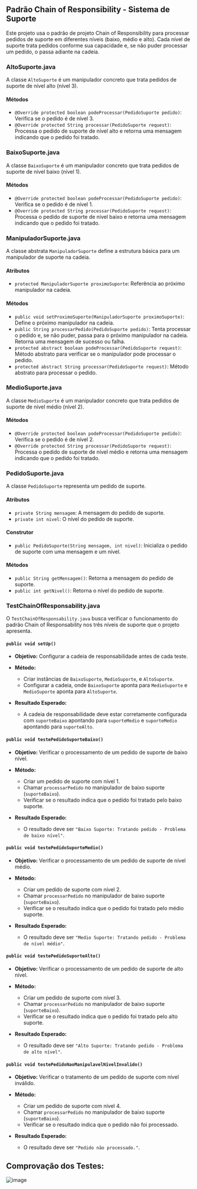 ## Padrão Chain of Responsibility - Sistema de Suporte

Este projeto usa o padrão de projeto Chain of Responsibility para processar pedidos de suporte em diferentes níveis (baixo, médio e alto). Cada nível de suporte trata pedidos conforme sua capacidade e, se não puder processar um pedido, o passa adiante na cadeia.

### AltoSuporte.java

A classe `AltoSuporte` é um manipulador concreto que trata pedidos de suporte de nível alto (nível 3).

#### Métodos

-   `@Override protected boolean podeProcessar(PedidoSuporte pedido)`: Verifica se o pedido é de nível 3.
-   `@Override protected String processar(PedidoSuporte request)`: Processa o pedido de suporte de nível alto e retorna uma mensagem indicando que o pedido foi tratado.

### BaixoSuporte.java

A classe `BaixoSuporte` é um manipulador concreto que trata pedidos de suporte de nível baixo (nível 1).

#### Métodos

-   `@Override protected boolean podeProcessar(PedidoSuporte pedido)`: Verifica se o pedido é de nível 1.
-   `@Override protected String processar(PedidoSuporte request)`: Processa o pedido de suporte de nível baixo e retorna uma mensagem indicando que o pedido foi tratado.

### ManipuladorSuporte.java

A classe abstrata `ManipuladorSuporte` define a estrutura básica para um manipulador de suporte na cadeia.

#### Atributos

-   `protected ManipuladorSuporte proximoSuporte`: Referência ao próximo manipulador na cadeia.

#### Métodos

-   `public void setProximoSuporte(ManipuladorSuporte proximoSuporte)`: Define o próximo manipulador na cadeia.
-   `public String processarPedido(PedidoSuporte pedido)`: Tenta processar o pedido e, se não puder, passa para o próximo manipulador na cadeia. Retorna uma mensagem de sucesso ou falha.
-   `protected abstract boolean podeProcessar(PedidoSuporte request)`: Método abstrato para verificar se o manipulador pode processar o pedido.
-   `protected abstract String processar(PedidoSuporte request)`: Método abstrato para processar o pedido.

### MedioSuporte.java

A classe `MedioSuporte` é um manipulador concreto que trata pedidos de suporte de nível médio (nível 2).

#### Métodos

-   `@Override protected boolean podeProcessar(PedidoSuporte pedido)`: Verifica se o pedido é de nível 2.
-   `@Override protected String processar(PedidoSuporte request)`: Processa o pedido de suporte de nível médio e retorna uma mensagem indicando que o pedido foi tratado.

### PedidoSuporte.java

A classe `PedidoSuporte` representa um pedido de suporte.

#### Atributos

-   `private String mensagem`: A mensagem do pedido de suporte.
-   `private int nivel`: O nível do pedido de suporte.

#### Construtor

-   `public PedidoSuporte(String mensagem, int nivel)`: Inicializa o pedido de suporte com uma mensagem e um nível.

#### Métodos

-   `public String getMensagem()`: Retorna a mensagem do pedido de suporte.
-   `public int getNivel()`: Retorna o nível do pedido de suporte.

### TestChainOfResponsability.java

O `TestChainOfResponsability.java` busca verificar o funcionamento do padrão Chain of Responsability nos três níveis de suporte que o projeto apresenta.

#### `public void setUp()`

-   **Objetivo:** Configurar a cadeia de responsabilidade antes de cada teste.

-   **Método:**

    -   Criar instâncias de `BaixoSuporte`, `MedioSuporte`, e `AltoSuporte`.
    -   Configurar a cadeia, onde `BaixoSuporte` aponta para `MedioSuporte` e `MedioSuporte` aponta para `AltoSuporte`.
-   **Resultado Esperado:**

    -   A cadeia de responsabilidade deve estar corretamente configurada com `suporteBaixo` apontando para `suporteMedio` e `suporteMedio` apontando para `suporteAlto`.

#### `public void testePedidoSuporteBaixo()`

-   **Objetivo:** Verificar o processamento de um pedido de suporte de baixo nível.

-   **Método:**

    -   Criar um pedido de suporte com nível 1.
    -   Chamar `processarPedido` no manipulador de baixo suporte (`suporteBaixo`).
    -   Verificar se o resultado indica que o pedido foi tratado pelo baixo suporte.
-   **Resultado Esperado:**

    -   O resultado deve ser `"Baixo Suporte: Tratando pedido - Problema de baixo nível"`.

#### `public void testePedidoSuporteMedio()`

-   **Objetivo:** Verificar o processamento de um pedido de suporte de nível médio.

-   **Método:**

    -   Criar um pedido de suporte com nível 2.
    -   Chamar `processarPedido` no manipulador de baixo suporte (`suporteBaixo`).
    -   Verificar se o resultado indica que o pedido foi tratado pelo médio suporte.
-   **Resultado Esperado:**

    -   O resultado deve ser `"Medio Suporte: Tratando pedido - Problema de nível médio"`.

#### `public void testePedidoSuporteAlto()`

-   **Objetivo:** Verificar o processamento de um pedido de suporte de alto nível.

-   **Método:**

    -   Criar um pedido de suporte com nível 3.
    -   Chamar `processarPedido` no manipulador de baixo suporte (`suporteBaixo`).
    -   Verificar se o resultado indica que o pedido foi tratado pelo alto suporte.
-   **Resultado Esperado:**

    -   O resultado deve ser `"Alto Suporte: Tratando pedido - Problema de alto nível"`.

#### `public void testePedidoNaoManipulavelNivelInvalido()`

-   **Objetivo:** Verificar o tratamento de um pedido de suporte com nível inválido.

-   **Método:**

    -   Criar um pedido de suporte com nível 4.
    -   Chamar `processarPedido` no manipulador de baixo suporte (`suporteBaixo`).
    -   Verificar se o resultado indica que o pedido não foi processado.
-   **Resultado Esperado:**

    -   O resultado deve ser `"Pedido não processado."`.

## Comprovação dos Testes:
![image](https://github.com/JotaVS/AtividadePadraoProjeto/assets/114262723/846cc6cd-04ac-4b29-8b13-ced8c5225a41)

